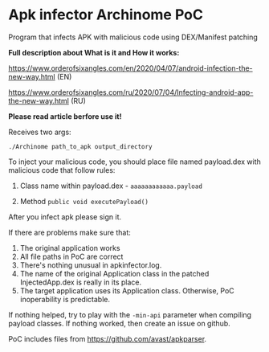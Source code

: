 # Apk infector Archinome PoC

Program that infects APK with malicious code using DEX/Manifest patching

**Full description about What is it and How it works:**

https://www.orderofsixangles.com/en/2020/04/07/android-infection-the-new-way.html (EN)

https://www.orderofsixangles.com/ru/2020/07/04/Infecting-android-app-the-new-way.html (RU)

**Please read article berfore use it!**

Receives two args:
```
./Archinome path_to_apk output_directory
```

To inject your malicious code, you should place file named payload.dex with malicious code that follow rules:

1. Class name within payload.dex - `aaaaaaaaaaaa.payload`

2. Method `public void executePayload()`

After you infect apk please sign it.

If there are problems make sure that:
   1. The original application works
   2. All file paths in PoC are correct
   3. There's nothing unusual in apkinfector.log.
   4. The name of the original Application class in the patched InjectedApp.dex is really in its place. 
   5. The target application uses its Application class. Otherwise, PoC inoperability is predictable.

If nothing helped, try to play with the `-min-api` parameter when compiling payload classes.
If nothing worked, then create an issue on github.


PoC includes files from https://github.com/avast/apkparser.
